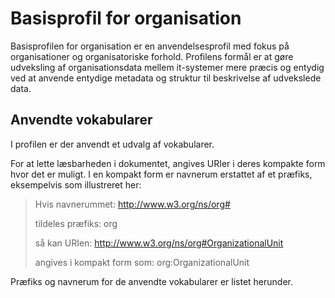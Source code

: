 # Basisprofil for organisation
Basisprofilen for organisation er en anvendelsesprofil med fokus på organisationer og organisatoriske forhold. Profilens formål er at gøre udveksling af organisationsdata mellem it-systemer mere præcis og entydig ved at anvende entydige metadata og struktur til beskrivelse af udvekslede data. 

## Anvendte vokabularer

I profilen er der anvendt et udvalg af vokabularer.

For at lette læsbarheden i dokumentet, angives URIer i deres kompakte
form hvor det er muligt. I en kompakt form er navnerum erstattet af et
præfiks, eksempelvis som illustreret her:

> Hvis navnerummet:              http://www.w3.org/ns/org#
> 
> tildeles præfiks:              org
> 
> så kan URIen:                  http://www.w3.org/ns/org#OrganizationalUnit
> 
> angives i kompakt form som:    org:OrganizationalUnit

Præfiks og navnerum for de anvendte vokabularer er listet herunder.
